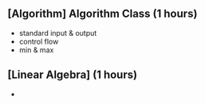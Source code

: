 ## [Algorithm] Algorithm Class (1 hours)
- standard input & output
- control flow
- min & max
## [Linear Algebra] (1 hours)
- 
